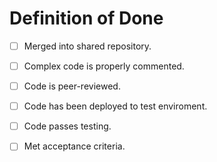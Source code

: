 # Definition of Done


- [ ]  Merged into shared repository.
- [ ]  Complex code is properly commented.     
- [ ]  Code is peer-reviewed.                           
- [ ]  Code has been deployed to test enviroment.
- [ ]  Code passes testing.                                               
- [ ]  Met acceptance criteria.                  
       
